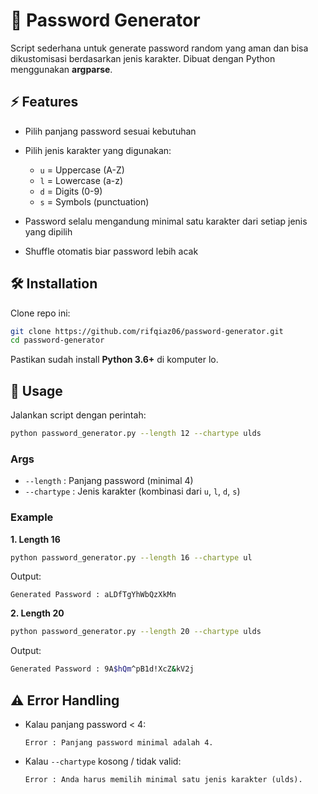 # 🔐 Password Generator

Script sederhana untuk generate password random yang aman dan bisa dikustomisasi berdasarkan jenis karakter. Dibuat dengan Python menggunakan **argparse**.

## ⚡ Features

- Pilih panjang password sesuai kebutuhan
- Pilih jenis karakter yang digunakan:

  - `u` = Uppercase (A-Z)
  - `l` = Lowercase (a-z)
  - `d` = Digits (0-9)
  - `s` = Symbols (punctuation)

- Password selalu mengandung minimal satu karakter dari setiap jenis yang dipilih
- Shuffle otomatis biar password lebih acak

## 🛠️ Installation

Clone repo ini:

```bash
git clone https://github.com/rifqiaz06/password-generator.git
cd password-generator
```

Pastikan sudah install **Python 3.6+** di komputer lo.

## 🚀 Usage

Jalankan script dengan perintah:

```bash
python password_generator.py --length 12 --chartype ulds
```

### Args

- `--length` : Panjang password (minimal 4)
- `--chartype` : Jenis karakter (kombinasi dari `u`, `l`, `d`, `s`)

### Example

**1. Length 16**

```bash
python password_generator.py --length 16 --chartype ul
```

Output:

```
Generated Password : aLDfTgYhWbQzXkMn
```

**2. Length 20**

```bash
python password_generator.py --length 20 --chartype ulds
```

Output:

```bash
Generated Password : 9A$hQm^pB1d!XcZ&kV2j
```

## ⚠️ Error Handling

- Kalau panjang password < 4:

  ```
  Error : Panjang password minimal adalah 4.
  ```

- Kalau `--chartype` kosong / tidak valid:

  ```
  Error : Anda harus memilih minimal satu jenis karakter (ulds).
  ```
